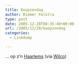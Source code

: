 ```yaml
---
title: Koopzondag
author: Riemer Palstra
type: post
date: 2005-12-28T08:35:40+00:00
url: /2005/12/28/koopzondag
categories:
  - Linkdump

---
```

&#8230; op z&#8217;n [Haarlems][1] (via [Wilco][2])

 [1]: http://www.flickr.com/photos/northernlake/75694403/
 [2]: http://www.northernlake.com/